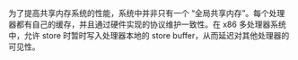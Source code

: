 为了提高共享内存系统的性能，系统中并非只有一个 “全局共享内存”。每个处理器都有自己的缓存，并且通过硬件实现的协议维护一致性。在 x86 多处理器系统中，允许 store 时暂时写入处理器本地的 store buffer，从而延迟对其他处理器的可见性。

